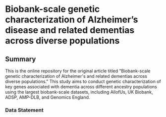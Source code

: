 # Biobank-scale genetic characterization of Alzheimer’s disease and related dementias across diverse populations
## Summary
This is the online repository for the original article titled "Biobank-scale genetic characterization of Alzheimer's and related dementias across diverse populations." This study aims to conduct genetic characterization of key genes associated with dementia across different ancestry populations using the largest biobank-scale datasets, including AllofUs, UK Biobank, ADSP, AMP-DLB, and Genomics England.
### Data Statement 

